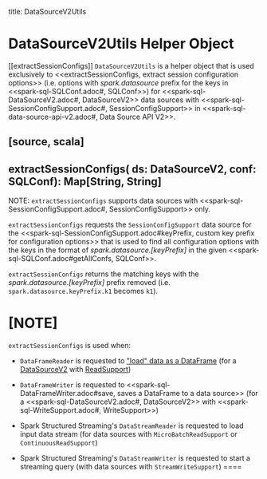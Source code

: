 title: DataSourceV2Utils

# DataSourceV2Utils Helper Object

[[extractSessionConfigs]]
`DataSourceV2Utils` is a helper object that is used exclusively to <<extractSessionConfigs, extract session configuration options>> (i.e. options with *spark.datasource* prefix for the keys in <<spark-sql-SQLConf.adoc#, SQLConf>>) for <<spark-sql-DataSourceV2.adoc#, DataSourceV2>> data sources with <<spark-sql-SessionConfigSupport.adoc#, SessionConfigSupport>> in <<spark-sql-data-source-api-v2.adoc#, Data Source API V2>>.

[source, scala]
----
extractSessionConfigs(
  ds: DataSourceV2,
  conf: SQLConf): Map[String, String]
----

NOTE: `extractSessionConfigs` supports data sources with <<spark-sql-SessionConfigSupport.adoc#, SessionConfigSupport>> only.

`extractSessionConfigs` requests the `SessionConfigSupport` data source for the <<spark-sql-SessionConfigSupport.adoc#keyPrefix, custom key prefix for configuration options>> that is used to find all configuration options with the keys in the format of *spark.datasource.[keyPrefix]* in the given <<spark-sql-SQLConf.adoc#getAllConfs, SQLConf>>.

`extractSessionConfigs` returns the matching keys with the *spark.datasource.[keyPrefix]* prefix removed (i.e. `spark.datasource.keyPrefix.k1` becomes `k1`).

[NOTE]
====
`extractSessionConfigs` is used when:

* `DataFrameReader` is requested to ["load" data as a DataFrame](DataFrameReader.md#load) (for a [DataSourceV2](spark-sql-DataSourceV2.md) with [ReadSupport](spark-sql-ReadSupport.md))

* `DataFrameWriter` is requested to <<spark-sql-DataFrameWriter.adoc#save, saves a DataFrame to a data source>> (for a <<spark-sql-DataSourceV2.adoc#, DataSourceV2>> with <<spark-sql-WriteSupport.adoc#, WriteSupport>>)

* Spark Structured Streaming's `DataStreamReader` is requested to load input data stream (for data sources with `MicroBatchReadSupport` or `ContinuousReadSupport`)

* Spark Structured Streaming's `DataStreamWriter` is requested to start a streaming query (with data sources with `StreamWriteSupport`)
====
